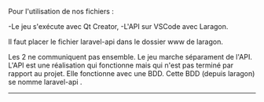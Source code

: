 Pour l'utilisation de nos fichiers :

-Le jeu s'exécute avec Qt Creator,
-L'API sur VSCode avec Laragon.

Il faut placer le fichier laravel-api dans le dossier www de laragon.

Les 2 ne communiquent pas ensemble. Le jeu marche séparament de l'API.
L'API est une réalisation qui fonctionne mais qui n'est pas terminé par rapport au projet. Elle fonctionne avec une BDD.
Cette BDD (depuis laragon) se nomme laravel-api .

-----